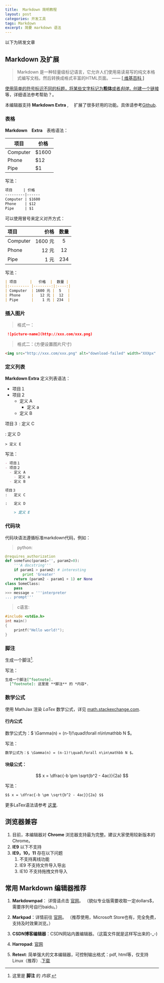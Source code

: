 ```yaml
---
title:  Markdown 简明教程
layout: post
categories: 开发工具
tags: Markdown
excerpt: 简要 markdown 语法
---
```

以下为转发文章   
## Markdown 及扩展
 
> Markdown 是一种轻量级标记语言，它允许人们使用易读易写的纯文本格式编写文档，然后转换成格式丰富的HTML页面。    —— <a href="https://zh.wikipedia.org/wiki/Markdown" target="_blank"> [ 维基百科 ]

使用简单的符号标识不同的标题，将某些文字标记为**粗体**或者*斜体*，创建一个[链接](http://www.csdn.net)等，详细语法参考帮助？。

本编辑器支持 **Markdown Extra** , 　扩展了很多好用的功能。具体请参考[Github][2].  

### 表格

**Markdown　Extra**　表格语法：

项目     | 价格
---------|------
Computer | $1600
Phone    | $12
Pipe     | $1

写法：
```markdown
项目     | 价格
---------|------
Computer | $1600
Phone    | $12
Pipe     | $1
```

可以使用冒号来定义对齐方式：

| 项目      |   价格  |  数量 |
|:--------- |--------:|:----:|
| Computer  | 1600 元 |  5   |
| Phone     |   12 元 |  12  |
| Pipe      |    1 元 | 234  |

写法：
```markdown
| 项目      |   价格  |  数量 |
|:--------- |--------:|:----:|
| Computer  | 1600 元 |  5   |
| Phone     |   12 元 |  12  |
| Pipe      |    1 元 | 234  |
```

### 插入图片
 > 格式一：
 
``` markdown
 ![picture-name](http://xxx.com/xxx.png)
```

> 格式二：(方便设置图片尺寸)

``` html
<img src="http://xxx.com/xxx.png" alt="download-failed" width="XXXpx"  height="XXXpx">
```

### 定义列表

**Markdown Extra** 定义列表语法：
- 项目１
- 项目２
  - 定义 A
    - 定义 a
  - 定义 B

项目３
:   定义 C

:   定义 D

	> 定义 E

写法：
```markdown
- 项目１
- 项目２
  - 定义 A
    - 定义 a
  - 定义 B

项目３
:   定义 C

:   定义 D

	> 定义 E
```

### 代码块
代码块语法遵循标准markdown代码，例如：
> python:

```python
@requires_authorization
def somefunc(param1='', param2=0):
    '''A docstring'''
    if param1 > param2: # interesting
        print 'Greater'
    return (param2 - param1 + 1) or None
class SomeClass:
    pass
>>> message = '''interpreter
... prompt'''
```

> c语言:

```c
#include <stdio.h>
int main()
{
	printf("Hello world!");
}
```

### 脚注

生成一个脚注[^footnote].
  [^footnote]: 这里是 **脚注** 的 *内容*.

写法：
```markdown
生成一个脚注[^footnote].
  [^footnote]: 这里是 **脚注** 的 *内容*.
```

### 数学公式

使用 MathJax 渲染 *LaTex* 数学公式，详见 [math.stackexchange.com][1].

#### 行内公式

数学公式为：$ \Gamma(n) = (n-1)!\quad\forall n\in\mathbb N $。

写法：
```markdown
数学公式为：$ \Gamma(n) = (n-1)!\quad\forall n\in\mathbb N $。
```

#### 块级公式：

$$ x = \dfrac{-b \pm \sqrt{b^2 - 4ac}}{2a} $$

写法：
```markdown
$$ x = \dfrac{-b \pm \sqrt{b^2 - 4ac}}{2a} $$
```

更多LaTex语法请参考 [这里][3].

## 浏览器兼容

 1. 目前，本编辑器对 **Chrome** 浏览器支持最为完整。建议大家使用较新版本的 Chrome。
 3. **IE9** 以下不支持
 4. **IE9，10，11** 存在以下问题
    1. 不支持离线功能
    1. IE9 不支持文件导入导出
    1. IE10 不支持拖拽文件导入

## 常用 Markdown 编辑器推荐

1. **Markdownpad**： 详情请点击 [官网](http://markdownpad.com/)。
（貌似专业版需要收取一定dollars$，需要序列号自行baidu。）
2. **Markpad**：详情前往 [官网](http://markpad.fluid.impa.br/)。
（推荐使用，Microsoft Store也有，完全免费，支持及时效果浏览。）
3. **CSDN博客编辑器**：CSDN网站内置编辑器。（这篇文件就是这样写出来的-_-)

4. **Harropad**: [官网](http://pad.haroopress.com/user.html)

5. **Retext**: 简单强大的文本编辑器，可控制输出格式：pdf, html等，仅支持Linux（推荐）.[下载](https://github.com/retext-project/retext)

[1]: http://math.stackexchange.com/
[2]: https://github.com/jmcmanus/pagedown-extra "Pagedown Extra"
[3]: http://meta.math.stackexchange.com/questions/5020/mathjax-basic-tutorial-and-quick-reference
[4]: http://bramp.github.io/js-sequence-diagrams/
[5]: http://adrai.github.io/flowchart.js/
[6]: https://github.com/benweet/stackedit